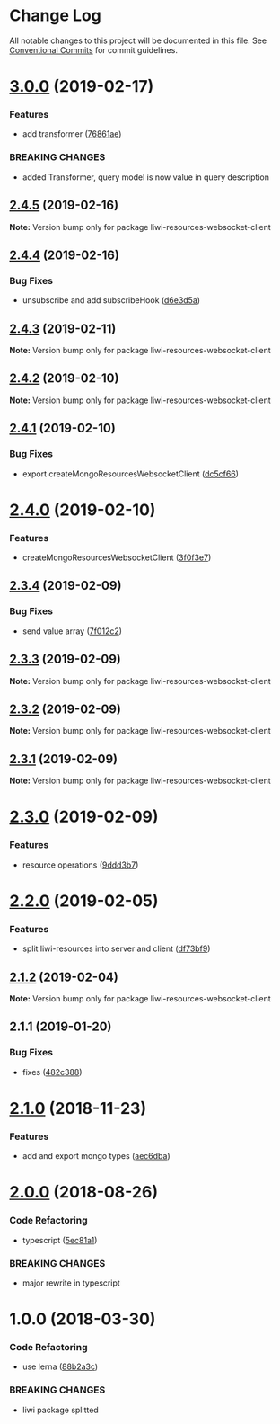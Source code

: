 # Change Log

All notable changes to this project will be documented in this file.
See [Conventional Commits](https://conventionalcommits.org) for commit guidelines.

# [3.0.0](https://github.com/liwijs/liwi/compare/liwi-resources-websocket-client@2.4.5...liwi-resources-websocket-client@3.0.0) (2019-02-17)


### Features

* add transformer ([76861ae](https://github.com/liwijs/liwi/commit/76861ae))


### BREAKING CHANGES

* added Transformer, query model is now value in query description





## [2.4.5](https://github.com/liwijs/liwi/compare/liwi-resources-websocket-client@2.4.4...liwi-resources-websocket-client@2.4.5) (2019-02-16)

**Note:** Version bump only for package liwi-resources-websocket-client





## [2.4.4](https://github.com/liwijs/liwi/compare/liwi-resources-websocket-client@2.4.3...liwi-resources-websocket-client@2.4.4) (2019-02-16)


### Bug Fixes

* unsubscribe and add subscribeHook ([d6e3d5a](https://github.com/liwijs/liwi/commit/d6e3d5a))





## [2.4.3](https://github.com/liwijs/liwi/compare/liwi-resources-websocket-client@2.4.2...liwi-resources-websocket-client@2.4.3) (2019-02-11)

**Note:** Version bump only for package liwi-resources-websocket-client





## [2.4.2](https://github.com/liwijs/liwi/compare/liwi-resources-websocket-client@2.4.1...liwi-resources-websocket-client@2.4.2) (2019-02-10)

**Note:** Version bump only for package liwi-resources-websocket-client





## [2.4.1](https://github.com/liwijs/liwi/compare/liwi-resources-websocket-client@2.4.0...liwi-resources-websocket-client@2.4.1) (2019-02-10)


### Bug Fixes

* export createMongoResourcesWebsocketClient ([dc5cf66](https://github.com/liwijs/liwi/commit/dc5cf66))





# [2.4.0](https://github.com/liwijs/liwi/compare/liwi-resources-websocket-client@2.3.4...liwi-resources-websocket-client@2.4.0) (2019-02-10)


### Features

* createMongoResourcesWebsocketClient ([3f0f3e7](https://github.com/liwijs/liwi/commit/3f0f3e7))





## [2.3.4](https://github.com/liwijs/liwi/compare/liwi-resources-websocket-client@2.3.3...liwi-resources-websocket-client@2.3.4) (2019-02-09)


### Bug Fixes

* send value array ([7f012c2](https://github.com/liwijs/liwi/commit/7f012c2))





## [2.3.3](https://github.com/liwijs/liwi/compare/liwi-resources-websocket-client@2.3.2...liwi-resources-websocket-client@2.3.3) (2019-02-09)

**Note:** Version bump only for package liwi-resources-websocket-client





## [2.3.2](https://github.com/liwijs/liwi/compare/liwi-resources-websocket-client@2.3.1...liwi-resources-websocket-client@2.3.2) (2019-02-09)

**Note:** Version bump only for package liwi-resources-websocket-client





## [2.3.1](https://github.com/liwijs/liwi/compare/liwi-resources-websocket-client@2.3.0...liwi-resources-websocket-client@2.3.1) (2019-02-09)

**Note:** Version bump only for package liwi-resources-websocket-client





# [2.3.0](https://github.com/liwijs/liwi/compare/liwi-resources-websocket-client@2.2.0...liwi-resources-websocket-client@2.3.0) (2019-02-09)


### Features

* resource operations ([9ddd3b7](https://github.com/liwijs/liwi/commit/9ddd3b7))





# [2.2.0](https://github.com/liwijs/liwi/compare/liwi-resources-websocket-client@2.1.2...liwi-resources-websocket-client@2.2.0) (2019-02-05)


### Features

* split liwi-resources into server and client ([df73bf9](https://github.com/liwijs/liwi/commit/df73bf9))





## [2.1.2](https://github.com/liwijs/liwi/compare/liwi-resources-websocket-client@2.1.1...liwi-resources-websocket-client@2.1.2) (2019-02-04)

**Note:** Version bump only for package liwi-resources-websocket-client





## 2.1.1 (2019-01-20)


### Bug Fixes

* fixes ([482c388](https://github.com/liwijs/liwi/commit/482c388))





# [2.1.0](https://github.com/liwijs/liwi/compare/liwi-websocket-client@2.0.0...liwi-websocket-client@2.1.0) (2018-11-23)


### Features

* add and export mongo types ([aec6dba](https://github.com/liwijs/liwi/commit/aec6dba))





<a name="2.0.0"></a>
# [2.0.0](https://github.com/liwijs/liwi/compare/liwi-websocket-client@1.0.0...liwi-websocket-client@2.0.0) (2018-08-26)


### Code Refactoring

* typescript ([5ec81a1](https://github.com/liwijs/liwi/commit/5ec81a1))


### BREAKING CHANGES

* major rewrite in typescript





<a name="1.0.0"></a>
# 1.0.0 (2018-03-30)


### Code Refactoring

* use lerna ([88b2a3c](https://github.com/liwijs/liwi/commit/88b2a3c))


### BREAKING CHANGES

* liwi package splitted
